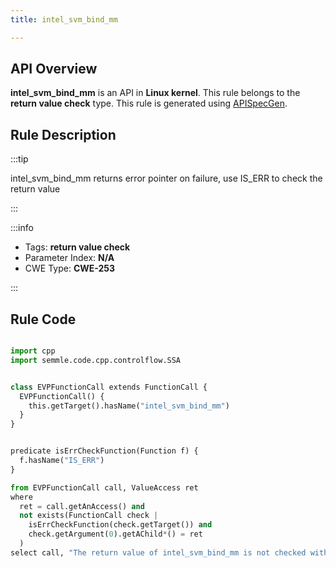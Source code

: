 ```yaml
---
title: intel_svm_bind_mm

---
```



## API Overview
**intel_svm_bind_mm** is an API in **Linux kernel**. This rule belongs to the **return value check** type. This rule is generated using [APISpecGen](../../tools/APISpecGen).
## Rule Description

:::tip

intel_svm_bind_mm returns error pointer on failure, use IS_ERR to check the return value

:::

:::info

- Tags: **return value check**
- Parameter Index: **N/A**
- CWE Type: **CWE-253**

:::

## Rule Code
```python

import cpp
import semmle.code.cpp.controlflow.SSA


class EVPFunctionCall extends FunctionCall {
  EVPFunctionCall() {
    this.getTarget().hasName("intel_svm_bind_mm")
  }
}


predicate isErrCheckFunction(Function f) {
  f.hasName("IS_ERR") 
}

from EVPFunctionCall call, ValueAccess ret
where
  ret = call.getAnAccess() and
  not exists(FunctionCall check |
    isErrCheckFunction(check.getTarget()) and
    check.getArgument(0).getAChild*() = ret
  )
select call, "The return value of intel_svm_bind_mm is not checked with IS_ERR."
    
```
